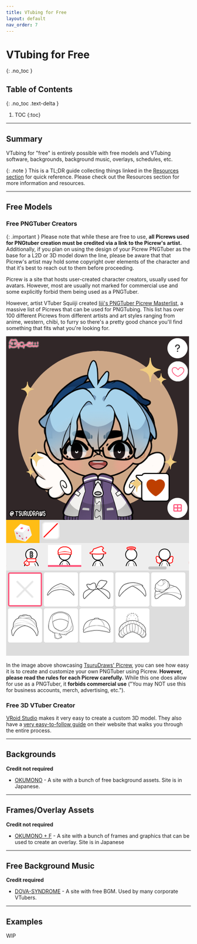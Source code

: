```yaml
---
title: VTubing for Free
layout: default
nav_order: 7
---
```


# VTubing for Free
{: .no_toc }

## Table of Contents
{: .no_toc .text-delta }

1. TOC
{:toc}

-----

## Summary

VTubing for "free" is entirely possible with free models and VTubing software, backgrounds, background music, overlays, schedules, etc.

{: .note }
This is a TL;DR guide collecting things linked in the [Resources section](https://vtubing.info/resources/resources.html) for quick reference. Please check out the Resources section for more information and resources.

-----

## Free Models

### Free PNGTuber Creators

{: .important }
Please note that while these are free to use, **all Picrews used for PNGtuber creation must be credited via a link to the Picrew's artist.** Additionally, if you plan on using the design of your Picrew PNGTuber as the base for a L2D or 3D model down the line, please be aware that that Picrew's artist may hold some copyright over elements of the character and that it's best to reach out to them before proceeding.

Picrew is a site that hosts user-created character creators, usually used for avatars. However, most are usually not marked for commercial use and some explicitly forbid them being used as a PNGTuber.

However, artist VTuber Squiiji created [Iiji's PNGTuber Picrew Masterlist](https://docs.google.com/document/d/1xuLykMNFDOj_7cRN09Suqf0wecZ1VufzN9OEY9PDkzg), a massive list of Picrews that can be used for PNGTubing. This list has over 100 different Picrews from different artists and art styles ranging from anime, western, chibi, to furry so there's a pretty good chance you'll find something that fits what you're looking for.

![TsuruDraws' PNGTuber Picrew](/assets/images/tsurudraws-pngtuber-picrew.png)

In the image above showcasing [TsuruDraws' Picrew](https://picrew.me/en/image_maker/2304839), you can see how easy it is to create and customize your own PNGTuber using Picrew. **However, please read the rules for each Picrew carefully.** While this one does allow for use as a PNGTuber, it **forbids commercial use** ("You may NOT use this for business accounts, merch, advertising, etc.").

### Free 3D VTuber Creator

[VRoid Studio](https://vroid.com/en/studio) makes it very easy to create a custom 3D model. They also have a [very easy-to-follow guide](https://vroid.pixiv.help/hc/en-us/articles/4405597663385-Getting-Started-with-VRoid) on their website that walks you through the entire process.

-----

## Backgrounds

**Credit not required**
* [OKUMONO](https://sozaino.site/) - A site with a bunch of free background assets. Site is in Japanese.

-----
## Frames/Overlay Assets

**Credit not required**
* [OKUMONO + F](https://sozaino.site/f/) - A site with a bunch of frames and graphics that can be used to create an overlay. Site is in Japanese

-----

## Free Background Music

**Credit required**
* [DOVA-SYNDROME](https://dova-s.jp/EN/) - A site with free BGM. Used by many corporate VTubers.

-----

## Examples
WIP